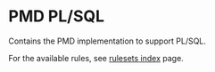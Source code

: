 # PMD PL/SQL

Contains the PMD implementation to support PL/SQL.

For the available rules, see <a href="rules/index.html">rulesets index</a> page.
